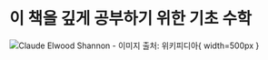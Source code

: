 # 이 책을 깊게 공부하기 위한 기초 수학

![Claude Elwood Shannon - 이미지 출처: 위키피디아](https://upload.wikimedia.org/wikipedia/commons/9/99/ClaudeShannon_MFO3807.jpg){ width=500px }
